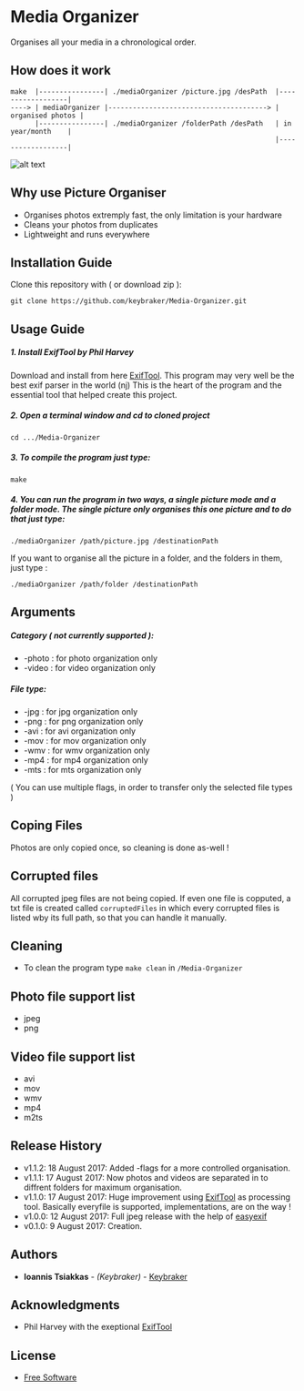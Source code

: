 # Media Organizer 
Organises all your media in a chronological order.

## How does it work 
```text
make  |----------------| ./mediaOrganizer /picture.jpg /desPath  |------------------| 
----> | mediaOrganizer |---------------------------------------> | organised photos | 
      |----------------| ./mediaOrganizer /folderPath /desPath   | in year/month    | 
                                                                 |------------------| 
```
![alt text](https://raw.githubusercontent.com/keybraker/Media-Organizer/master/MediaOrganizerDisplay.jpg)

## Why use Picture Organiser
* Organises photos extremply fast, the only limitation is your hardware
* Cleans your photos from duplicates
* Lightweight and runs everywhere

## Installation Guide
Clone this repository with ( or download zip ):
```
git clone https://github.com/keybraker/Media-Organizer.git
```

## Usage Guide

##### 1. Install ExifTool by Phil Harvey
Download and install from here [ExifTool](http://owl.phy.queensu.ca/~phil/exiftool/).
This program may very well be the best exif parser in the world (nj)
This is the heart of the program and the essential tool that helped create this project.

##### 2. Open a terminal window and cd to cloned project
```
cd .../Media-Organizer 
```

##### 3. To compile the program just type:
```
make 
```

##### 4. You can run the program in two ways, a single picture mode and a folder mode. The single picture only organises this one picture and to do that just type:
```
./mediaOrganizer /path/picture.jpg /destinationPath
```
If you want to organise all the picture in a folder, and the folders in them, just type :
```
./mediaOrganizer /path/folder /destinationPath
```

## Arguments
##### Category ( not currently supported ):
 * -photo : for photo organization only
 * -video : for video organization only

##### File type:
 * -jpg : for jpg organization only
 * -png : for png organization only
 * -avi : for avi organization only
 * -mov : for mov organization only
 * -wmv : for wmv organization only
 * -mp4 : for mp4 organization only
 * -mts : for mts organization only

( You can use multiple flags, in order to transfer only the selected file types )

## Coping Files
Photos are only copied once, so cleaning is done as-well !

## Corrupted files
All corrupted jpeg files are not being copied. If even one file is copputed, a txt file is
created called ``` corruptedFiles ``` in which every corrupted files is listed wby its full
path, so that you can handle it manually.

## Cleaning
* To clean the program type ``` make clean ``` in ``` /Media-Organizer ```

## Photo file support list 
* jpeg
* png

## Video file support list 
* avi
* mov
* wmv
* mp4
* m2ts

## Release History

* v1.1.2: 18 August 2017: Added -flags for a more controlled organisation.
* v1.1.1: 17 August 2017: Now photos and videos are separated in to diffrent folders for maximum organisation.
* v1.1.0: 17 August 2017: Huge improvement using [ExifTool](http://owl.phy.queensu.ca/~phil/exiftool/) as processing tool.
						  Basically everyfile is supported, implementations,
						  are on the way !
* v1.0.0: 12 August 2017: Full jpeg release with the help of [easyexif](http://owl.phy.queensu.ca/~phil/exiftool/)
* v0.1.0: 9  August 2017: Creation.

## Authors
* **Ioannis Tsiakkas** - *(Keybraker)* - [Keybraker](https://github.com/keybraker)

## Acknowledgments
* Phil Harvey with the exeptional [ExifTool](http://owl.phy.queensu.ca/~phil/exiftool/)

## License
* [Free Software](http://www.gnu.org/philosophy/free-sw.html)
